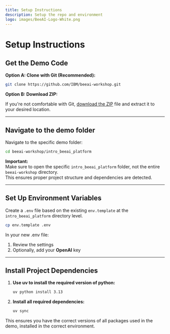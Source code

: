 ```yaml
---
title: Setup Instructions
description: Setup the repo and environment
logo: images/BeeAI-Logo-White.png
---
```


# Setup Instructions

## Get the Demo Code

**Option A: Clone with Git (Recommended):**

```bash
git clone https://github.com/IBM/beeai-workshop.git
```

**Option B: Download ZIP:**

If you're not comfortable with Git, [download the ZIP](https://github.com/IBM/beeai-workshop/archive/refs/heads/main.zip) file and extract it to your desired location.

---

## Navigate to the demo folder

Navigate to the specific demo folder:

```bash
cd beeai-workshop/intro_beeai_platform
```

**Important:**  
Make sure to open the specific `intro_beeai_platform` folder, not the entire `beeai-workshop` directory.  
This ensures proper project structure and dependencies are detected.

---

## Set Up Environment Variables

Create a `.env` file based on the existing `env.template` at the `intro_beeai_platform` directory level.  

```bash
cp env.template .env
```

In your new .env file:

1. Review the settings
2. Optionally, add your **OpenAI** key

---

## Install Project Dependencies

1. **Use uv to install the required version of python:**

    ```bash
    uv python install 3.13
    ```

2. **Install all required dependencies:**

    ```bash
    uv sync
    ```

This ensures you have the correct versions of all packages used in the demo, installed in the correct environment.
